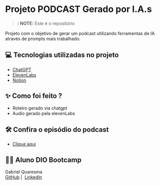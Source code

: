 # Projeto PODCAST Gerado por I.A.s

 > ℹ️ **NOTE:** Este é o repositório

Projeto com o objetivo de gerar um podcast utilizando ferramentas de IA através de prompts mais trabalhado.

## 💻 Tecnologias utilizadas no projeto

- [ChatGPT](https://chat.openai.com/)
- [ElevenLabs](https://beta.elevenlabs.io/)
- [Notion](https://www.notion.so)

## ✨ Como foi feito ?

- Roteiro gerado via chatgpt
- Audio gerado pela elevenLabs

## 🛠️ Confira o episódio do podcast

- <a href="https://www.notion.so/TechTalk-Ferramentas-e-Recursos-Tecnol-gicos-para-Professores-e-Alunos-6b5d215e18a047f4a58bc6083c29de6f?pvs=4" title="View PDF now"> Clique aqui</a>

## 👨‍💻 Aluno DIO Bootcamp

<p>
    Gabriel Quaresma<br>
    <a href="https://github.com/qu4resm4">
    GitHub</a>&nbsp;|&nbsp;
    <a href="https://www.linkedin.com/in/gabriel-quaresma-0b2290201/">LinkedIn</a>
</p>
